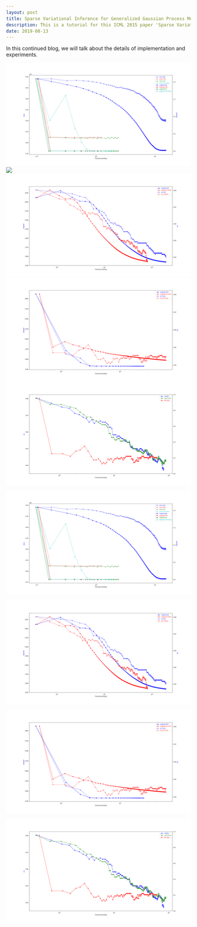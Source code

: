 ```yaml
---
layout: post
title: Sparse Variational Inference for Generalized Gaussian Process Models - Tutorial 5
description: This is a tutorial for this ICML 2015 paper 'Sparse Variational Inference for Generalized Gaussian Process Models'. This article covers the details of implementation and experiments.
date: 2019-08-13
---
```

<p>
In this continued blog, we will talk about the details of implementation and experiments.
</p>

<div>
    <img class="img-responsive" src="https://github.com/KaikaiZhao/KaikaiZhao.github.io/blob/master/img/count-p2-segment-se.png" alt="GD-FP"/>
</div>

<img class="img-responsive" src="/img/guides/github-ruby-on-rails.png"/>

<img src="img/class-SDSVI-VLB-err-musk-500.png"/>

<img src="img/class-MC-VLB-err-musk-500.png"/>

<img src="img/class-3SVI-err-musk-500.png"/>

![GD-FP](img/count-p2-segment-se.png)



![GD-SDSVI](img/class-SDSVI-VLB-err-musk-500.png)

![HMC](img/class-MC-VLB-err-musk-500.png)

![SVI](img/class-3SVI-err-musk-500.png)
